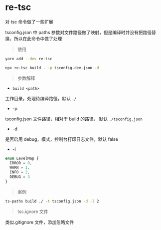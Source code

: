 # re-tsc

对 tsc 命令做了一些扩展

tsconfig.json 中 paths 参数对文件路径做了映射，但是编译时并没有把路径替换，所以在此命令中做了处理

> 使用

```bash
yarn add --dev re-tsc

npx re-tsc build . -p tsconfig.dev.json -d
```

> 参数解释

- `build <path>`

工作目录，处理待编译路径，默认 `./`

- -p

tsconfig.json 文件路径，相对于 build 的路径， 默认 `./tsconfig.json`

- -d

是否启用 debug，模式，控制台打印日志文件，默认 false

- -l

```javascript
enum LevelMap {
  ERROR = 0,
  WARN = 1,
  INFO = 2,
  DEBUG = 3
}
```

> 案例

```bash
ts-paths build ./ -t tsconfig.json -d -l 2
```

> tsc.ignore 文件

类似.gitignore 文件，添加忽略文件
